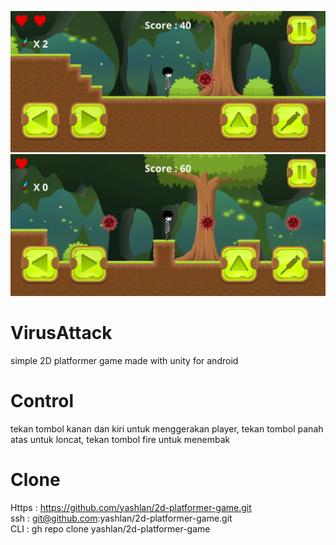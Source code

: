 ![](ScreenShoot/ss2.jpg)
![](ScreenShoot/ss3.jpg)



# VirusAttack
simple 2D platformer game made with unity for android

# Control
tekan tombol kanan dan kiri untuk menggerakan player, tekan tombol panah atas untuk loncat, tekan tombol fire untuk menembak

# Clone
Https : https://github.com/yashlan/2d-platformer-game.git \
ssh   : git@github.com:yashlan/2d-platformer-game.git \
CLI   : gh repo clone yashlan/2d-platformer-game 
